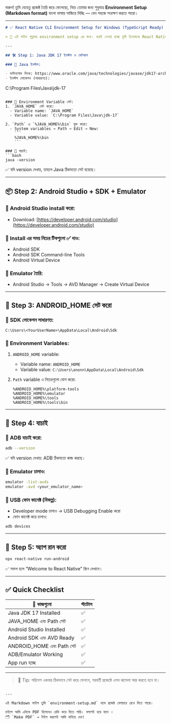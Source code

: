 দারুন! তুমি যেহেতু প্রজেক্ট তৈরি করে ফেলেছো, নিচে তোমার জন্য শুধুমাত্র **Environment Setup (Markdown format)** বাংলা ভাষায় সাজিয়ে দিচ্ছি — যেন সহজে সংরক্ষণ করতে পারো।

---

```markdown
# ✅ React Native CLI Environment Setup for Windows (TypeScript Ready)

> 🎯 এই গাইড শুধুমাত্র environment setup এর জন্য। ধরেই নেওয়া হচ্ছে তুমি ইতোমধ্যে React Native CLI প্রজেক্ট তৈরি করেছো।

---

## 🛠️ Step 1: Java JDK 17 ইনস্টল ও সেটআপ

### 🔹 Java ইনস্টল:

- ডাউনলোড লিংক: https://www.oracle.com/java/technologies/javase/jdk17-archive-downloads.html
- ইনস্টল লোকেশন (সাধারণত):
```

C:\Program Files\Java\jdk-17

````

### 🔹 Environment Variable সেট:
1. `JAVA_HOME` সেট করো:
  - Variable name: `JAVA_HOME`
  - Variable value: `C:\Program Files\Java\jdk-17`

2. `Path` এ `%JAVA_HOME%\bin` যুক্ত করো:
  - System variables → Path → Edit → New:
    ```
    %JAVA_HOME%\bin
    ```

### 🔹 যাচাই:
```bash
java -version
````

✅ যদি version দেখায়, তাহলে Java ঠিকমতো সেট হয়েছে।

---

## 📦 Step 2: Android Studio + SDK + Emulator

### 🔹 Android Studio install করো:

- Download: [https://developer.android.com/studio](https://developer.android.com/studio)

### 🔹 Install এর সময় নিচের টিকগুলো ✅ দাও:

- Android SDK
- Android SDK Command-line Tools
- Android Virtual Device

### 🔹 Emulator তৈরি:

- Android Studio → Tools → AVD Manager → Create Virtual Device

---

## 🔧 Step 3: ANDROID_HOME সেট করো

### 🔹 SDK লোকেশন সাধারণত:

```
C:\Users\<YourUserName>\AppData\Local\Android\Sdk
```

### 🔹 Environment Variables:

1. `ANDROID_HOME` variable:

   - Variable name: `ANDROID_HOME`
   - Variable value: `C:\Users\anonn\AppData\Local\Android\Sdk`

2. `Path` variable এ নিচেরগুলো যোগ করো:

   ```
   %ANDROID_HOME%\platform-tools
   %ANDROID_HOME%\emulator
   %ANDROID_HOME%\tools
   %ANDROID_HOME%\tools\bin
   ```

---

## 🧪 Step 4: যাচাই

### 🔹 ADB যাচাই করো:

```bash
adb --version
```

✅ যদি version দেখায়: ADB ঠিকমতো কাজ করছে।

### 🔹 Emulator চালাও:

```bash
emulator -list-avds
emulator -avd <your_emulator_name>
```

### 🔹 USB ফোন কানেক্ট (বিকল্প):

- Developer mode চালাও → USB Debugging Enable করো
- ফোন কানেক্ট করে চালাও:

```bash
adb devices
```

---

## 🚀 Step 5: অ্যাপ রান করো

```bash
npx react-native run-android
```

✅ সফল হলে “Welcome to React Native” স্ক্রিন দেখাবে।

---

## ✅ Quick Checklist

| 📌 কাজগুলো                | স্ট্যাটাস |
| ------------------------- | --------- |
| Java JDK 17 Installed     | ✅        |
| JAVA_HOME এবং Path সেট    | ✅        |
| Android Studio Installed  | ✅        |
| Android SDK এবং AVD Ready | ✅        |
| ANDROID_HOME এবং Path সেট | ✅        |
| ADB/Emulator Working      | ✅        |
| App run হচ্ছে             | ✅        |

---

> 📝 Tip: পরিবেশ একবার ঠিকভাবে সেট করে ফেললে, পরবর্তী প্রজেক্টে এসব ঝামেলা আর করতে হবে না।

```

---

এই Markdown ফাইল তুমি `environment-setup.md` নামে প্রজেক্ট ফোল্ডারে রেখে দিতে পারো।

চাইলে আমি এটাকে PDF হিসেবেও রেডি করে দিতে পারি। বললেই হয়ে যাবে 💡
🗂️ `Make PDF` → টাইপ করলেই আমি বানিয়ে দেব!
```

